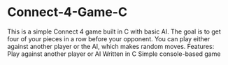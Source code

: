 # Connect-4-Game-C
 This is a simple Connect 4 game built in C with basic AI. The goal is to get four of your pieces in a row before your opponent. You can play either against another player or the AI, which makes random moves.  Features:  Play against another player or AI  Written in C  Simple console-based game
